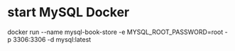 # start MySQL Docker
docker run --name mysql-book-store -e MYSQL_ROOT_PASSWORD=root -p 3306:3306 -d mysql:latest